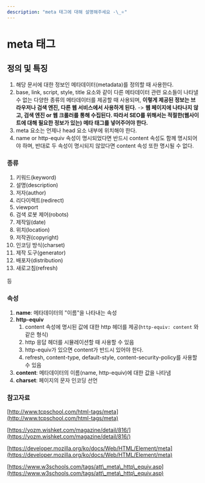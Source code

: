 ```yaml
---
description: "meta 태그에 대해 설명해주세요 -\_⭐"
---
```


# meta 태그

## 정의 및 특징

1. 해당 문서에 대한 정보인 메타데이터(metadata)를 정의할 때 사용한다.
2. base, link, script, style, title 요소와 같이 다른 메타데이터 관련 요소들이 나타낼 수 없는 다양한 종류의 메타데이터를 제공할 때 사용되며, **이렇게 제공된 정보는 브라우저나 검색 엔진, 다른 웹 서비스에서 사용하게 된다.** -> **웹 페이지에 나타나지 않고, 검색 엔진 or 웹 크롤러를 통해 수집된다. 따라서 SEO를 위해서는 적절한(웹사이트에 대해 필요한 정보가 있는) 메타 태그를 넣어주어야 한다.**
3. meta 요소는 언제나 head 요소 내부에 위치해야 한다.
4. name or http-equiv 속성이 명시되었다면 반드시 content 속성도 함께 명시되어야 하며, 반대로 두 속성이 명시되지 않았다면 content 속성 또한 명시될 수 없다.

### 종류

1. 키워드(keyword)
2. 설명(description)
3. 저자(author)
4. 리다이렉트(redirect)
5. viewport
6. 검색 로봇 제어(robots)
7. 제작일(date)
8. 위치(location)
9. 저작권(copyright)
10. 인코딩 방식(charset)
11. 제작 도구(generator)
12. 배포자(distribution)
13. 새로고침(refresh)

등

### 속성

1. **name**: 메타데이터의 "이름"을 나타내는 속성
2. **http-equiv**
   1. content 속성에 명시된 값에 대한 http 헤더를 제공(`http-equiv: content` 와 같은 형식)
   2. http 응답 헤더를 시뮬레이션할 때 사용할 수 있음
   3. http-equiv가 있으면 content가 반드시 있어야 한다.
   4. refresh, content-type, default-style, content-security-policy를 사용할 수 있음
3. **content**: 메타데이터의 이름(name, http-equiv)에 대한 값을 나타냄
4. **charset**: 페이지의 문자 인코딩 선언

### 참고자료

[http://www.tcpschool.com/html-tags/meta](http://www.tcpschool.com/html-tags/meta)

[https://yozm.wishket.com/magazine/detail/816/](https://yozm.wishket.com/magazine/detail/816/)

[https://developer.mozilla.org/ko/docs/Web/HTML/Element/meta](https://developer.mozilla.org/ko/docs/Web/HTML/Element/meta)

[https://www.w3schools.com/tags/att\_meta\_http\_equiv.asp](https://www.w3schools.com/tags/att\_meta\_http\_equiv.asp)
